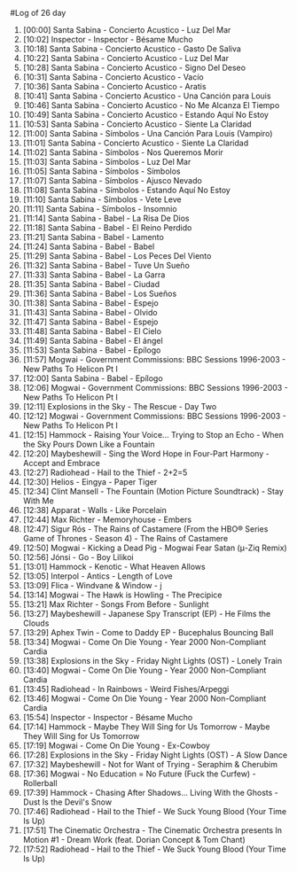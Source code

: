 #Log of 26 day

1. [00:00] Santa Sabina - Concierto Acustico - Luz Del Mar
1. [10:02] Inspector - Inspector - Bésame Mucho
1. [10:18] Santa Sabina - Concierto Acustico - Gasto De Saliva
1. [10:22] Santa Sabina - Concierto Acustico - Luz Del Mar
1. [10:28] Santa Sabina - Concierto Acustico - Signo Del Deseo
1. [10:31] Santa Sabina - Concierto Acustico - Vacío
1. [10:36] Santa Sabina - Concierto Acustico - Aratis
1. [10:41] Santa Sabina - Concierto Acustico - Una Canción para Louis
1. [10:46] Santa Sabina - Concierto Acustico - No Me Alcanza El Tiempo
1. [10:49] Santa Sabina - Concierto Acustico - Estando Aquí No Estoy
1. [10:53] Santa Sabina - Concierto Acustico - Siente La Claridad
1. [11:00] Santa Sabina - Símbolos - Una Canción Para Louis (Vampiro)
1. [11:01] Santa Sabina - Concierto Acustico - Siente La Claridad
1. [11:02] Santa Sabina - Símbolos - Nos Queremos Morir
1. [11:03] Santa Sabina - Símbolos - Luz Del Mar
1. [11:05] Santa Sabina - Símbolos - Símbolos
1. [11:07] Santa Sabina - Símbolos - Ajusco Nevado
1. [11:08] Santa Sabina - Símbolos - Estando Aquí No Estoy
1. [11:10] Santa Sabina - Símbolos - Vete Leve
1. [11:11] Santa Sabina - Símbolos - Insomnio
1. [11:14] Santa Sabina - Babel - La Risa De Dios
1. [11:18] Santa Sabina - Babel - El Reino Perdido
1. [11:21] Santa Sabina - Babel - Lamento
1. [11:24] Santa Sabina - Babel - Babel
1. [11:29] Santa Sabina - Babel - Los Peces Del Viento
1. [11:32] Santa Sabina - Babel - Tuve Un Sueño
1. [11:33] Santa Sabina - Babel - La Garra
1. [11:35] Santa Sabina - Babel - Ciudad
1. [11:36] Santa Sabina - Babel - Los Sueños
1. [11:38] Santa Sabina - Babel - Espejo
1. [11:43] Santa Sabina - Babel - Olvido
1. [11:47] Santa Sabina - Babel - Espejo
1. [11:48] Santa Sabina - Babel - El Cielo
1. [11:49] Santa Sabina - Babel - El ángel
1. [11:53] Santa Sabina - Babel - Epílogo
1. [11:57] Mogwai - Government Commissions: BBC Sessions 1996-2003 - New Paths To Helicon Pt I
1. [12:00] Santa Sabina - Babel - Epílogo
1. [12:06] Mogwai - Government Commissions: BBC Sessions 1996-2003 - New Paths To Helicon Pt I
1. [12:11] Explosions in the Sky - The Rescue - Day Two
1. [12:12] Mogwai - Government Commissions: BBC Sessions 1996-2003 - New Paths To Helicon Pt I
1. [12:15] Hammock - Raising Your Voice... Trying to Stop an Echo - When the Sky Pours Down Like a Fountain
1. [12:20] Maybeshewill - Sing the Word Hope in Four-Part Harmony - Accept and Embrace
1. [12:27] Radiohead - Hail to the Thief - 2+2=5
1. [12:30] Helios - Eingya - Paper Tiger
1. [12:34] Clint Mansell - The Fountain (Motion Picture Soundtrack) - Stay With Me
1. [12:38] Apparat - Walls - Like Porcelain
1. [12:44] Max Richter - Memoryhouse - Embers
1. [12:47] Sigur Rós - The Rains of Castamere (From the HBO® Series Game of Thrones - Season 4) - The Rains of Castamere
1. [12:50] Mogwai - Kicking a Dead Pig - Mogwai Fear Satan (μ-Ziq Remix)
1. [12:56] Jónsi - Go - Boy Lilikoi
1. [13:01] Hammock - Kenotic - What Heaven Allows
1. [13:05] Interpol - Antics - Length of Love
1. [13:09] Flica - Windvane & Window - j
1. [13:14] Mogwai - The Hawk is Howling - The Precipice
1. [13:21] Max Richter - Songs From Before - Sunlight
1. [13:27] Maybeshewill - Japanese Spy Transcript (EP) - He Films the Clouds
1. [13:29] Aphex Twin - Come to Daddy EP - Bucephalus Bouncing Ball
1. [13:34] Mogwai - Come On Die Young - Year 2000 Non-Compliant Cardia
1. [13:38] Explosions in the Sky - Friday Night Lights (OST) - Lonely Train
1. [13:40] Mogwai - Come On Die Young - Year 2000 Non-Compliant Cardia
1. [13:45] Radiohead - In Rainbows - Weird Fishes/Arpeggi
1. [13:46] Mogwai - Come On Die Young - Year 2000 Non-Compliant Cardia
1. [15:54] Inspector - Inspector - Bésame Mucho
1. [17:14] Hammock - Maybe They Will Sing for Us Tomorrow - Maybe They Will Sing for Us Tomorrow
1. [17:19] Mogwai - Come On Die Young - Ex-Cowboy
1. [17:28] Explosions in the Sky - Friday Night Lights (OST) - A Slow Dance
1. [17:32] Maybeshewill - Not for Want of Trying - Seraphim & Cherubim
1. [17:36] Mogwai - No Education = No Future (Fuck the Curfew) - Rollerball
1. [17:39] Hammock - Chasing After Shadows... Living With the Ghosts - Dust Is the Devil's Snow
1. [17:46] Radiohead - Hail to the Thief - We Suck Young Blood (Your Time Is Up)
1. [17:51] The Cinematic Orchestra - The Cinematic Orchestra presents In Motion #1 - Dream Work (feat. Dorian Concept & Tom Chant)
1. [17:52] Radiohead - Hail to the Thief - We Suck Young Blood (Your Time Is Up)

